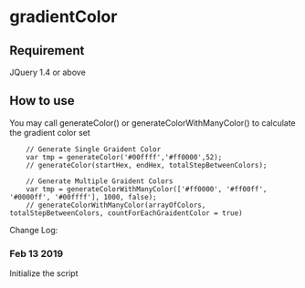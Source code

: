 # gradientColor

## Requirement
JQuery 1.4 or above

## How to use
You may call generateColor() or generateColorWithManyColor() to calculate the gradient color set
```
	// Generate Single Graident Color
	var tmp = generateColor('#00ffff','#ff0000',52);
	// generateColor(startHex, endHex, totalStepBetweenColors);
	
	// Generate Multiple Graident Colors
	var tmp = generateColorWithManyColor(['#ff0000', '#ff00ff', '#0000ff', '#00ffff'], 1000, false);
	// generateColorWithManyColor(arrayOfColors, totalStepBetweenColors, countForEachGraidentColor = true)
```
Change Log:
### Feb 13 2019
Initialize the script